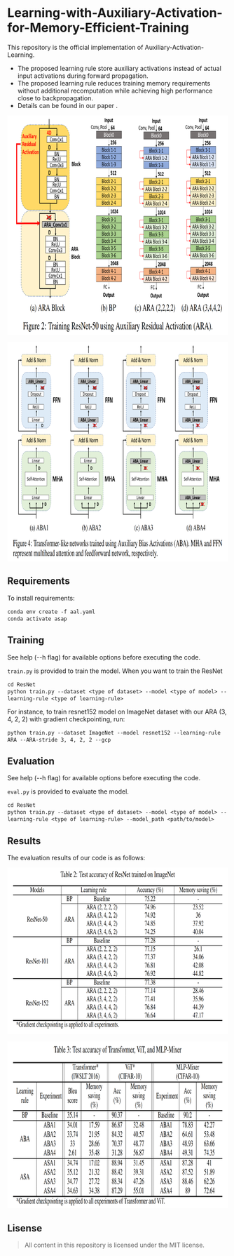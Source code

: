 # Learning-with-Auxiliary-Activation-for-Memory-Efficient-Training

This repository is the official implementation of Auxiliary-Activation-Learning. 

+ The proposed learning rule store auxiliary activations instead of actual input activations during forward propagation.
+ The proposed learning rule reduces training memory requirements without additional recomputation while achieving high performance close to backpropagation.
+ Details can be found in our paper .  

<p align="center"><img src="./Fig/ARA_Block.png"  width="750" height="500">
<p align="center"><img src="./Fig/ABA_Transformer.png"  width="750" height="500">

## Requirements

To install requirements:

```setup
conda env create -f aal.yaml
conda activate asap
```

## Training

See help (--h flag) for available options before executing the code.

`train.py` is provided to train the model.
 When you want to train the ResNet
 
```train
cd ResNet
python train.py --dataset <type of dataset> --model <type of model> --learning-rule <type of learning-rule> 
```

For instance, to train resnet152 model on ImageNet dataset with our ARA (3, 4, 2, 2) with gradient checkpointing, run:

```train_res18
python train.py --dataset ImageNet --model resnet152 --learning-rule ARA --ARA-stride 3, 4, 2, 2 --gcp
```

## Evaluation

See help (--h flag) for available options before executing the code.

`eval.py` is provided to evaluate the model.

```eval
cd ResNet
python train.py --dataset <type of dataset> --model <type of model> --learning-rule <type of learning-rule> --model_path <path/to/model>
```


## Results

The evaluation results of our code is as follows:
  
<p align="center"><img src="./Fig/ARA_Results.png"  width="750" height="380">
  
<p align="center"><img src="./Fig/ABA_Results.png"  width="750" height="380">

## Lisense

> All content in this repository is licensed under the MIT license. 

